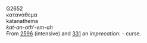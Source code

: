 <body>
  <p>G2652<br>  κατανάθεμα  <br> katanathema  <br><i>kat-an-ath‘-em-ah </i><br>From <a href="g2596.htm">2596</a> (intensive) and <a href="g0331.htm">331</a>  an <i>imprecation:</i> - curse.<br></p>
 </body>